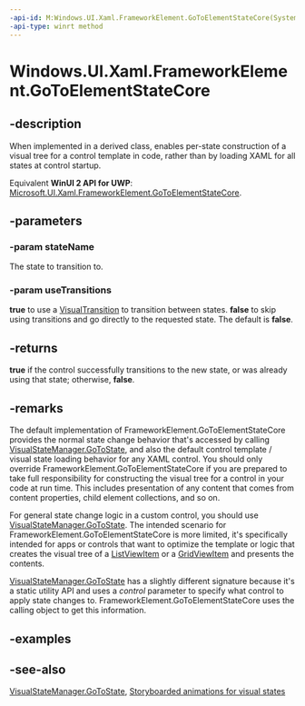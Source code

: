 ```yaml
---
-api-id: M:Windows.UI.Xaml.FrameworkElement.GoToElementStateCore(System.String,System.Boolean)
-api-type: winrt method
---
```


<!-- Method syntax
virtual protected bool GoToElementStateCore(System.String stateName, System.Boolean useTransitions)
-->

# Windows.UI.Xaml.FrameworkElement.GoToElementStateCore

## -description
When implemented in a derived class, enables per-state construction of a visual tree for a control template in code, rather than by loading XAML for all states at control startup.

Equivalent **WinUI 2 API for UWP**: [Microsoft.UI.Xaml.FrameworkElement.GoToElementStateCore](/windows/winui/api/microsoft.ui.xaml.frameworkelement.gotoelementstatecore).

## -parameters
### -param stateName
The state to transition to.

### -param useTransitions
**true** to use a [VisualTransition](visualtransition.md) to transition between states. **false** to skip using transitions and go directly to the requested state. The default is **false**.

## -returns
**true** if the control successfully transitions to the new state, or was already using that state; otherwise, **false**.

## -remarks
The default implementation of FrameworkElement.GoToElementStateCore provides the normal state change behavior that's accessed by calling [VisualStateManager.GoToState](visualstatemanager_gotostate_443481648.md), and also the default control template / visual state loading behavior for any XAML control. You should only override FrameworkElement.GoToElementStateCore if you are prepared to take full responsibility for constructing the visual tree for a control in your code at run time. This includes presentation of any content that comes from content properties, child element collections, and so on.

For general state change logic in a custom control, you should use [VisualStateManager.GoToState](visualstatemanager_gotostate_443481648.md). The intended scenario for FrameworkElement.GoToElementStateCore is more limited, it's specifically intended for apps or controls that want to optimize the template or logic that creates the visual tree of a [ListViewItem](../windows.ui.xaml.controls/listviewitem.md) or a [GridViewItem](../windows.ui.xaml.controls/gridviewitem.md) and presents the contents.

[VisualStateManager.GoToState](visualstatemanager_gotostate_443481648.md) has a slightly different signature because it's a static utility API and uses a *control* parameter to specify what control to apply state changes to. FrameworkElement.GoToElementStateCore uses the calling object to get this information.

## -examples

## -see-also
[VisualStateManager.GoToState](visualstatemanager_gotostate_443481648.md), [Storyboarded animations for visual states](/previous-versions/windows/apps/jj819808(v=win.10))
